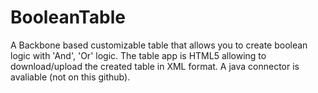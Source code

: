 BooleanTable
============

A Backbone based customizable table that allows you to create boolean logic with 'And', 'Or' logic.
The table app is HTML5 allowing to download/upload the created table in XML format. 
A java connector is avaliable (not on this github). 
